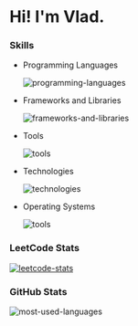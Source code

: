 # Hi! I'm Vlad.

### Skills

- Programming Languages

  ![programming-languages](https://skillicons.dev/icons?i=kotlin,java,python,javascript,cpp)

- Frameworks and Libraries

  ![frameworks-and-libraries](https://skillicons.dev/icons?i=spring,django,react,nodejs)

- Tools

  ![tools](https://skillicons.dev/icons?i=vim,vscode,idea,androidstudio,github)


- Technologies

  ![technologies](https://skillicons.dev/icons?i=git,aws,arduino)
  

- Operating Systems

  ![tools](https://skillicons.dev/icons?i=apple,ubuntu,kali,windows)

### LeetCode Stats

[![leetcode-stats](https://leetcard.jacoblin.cool/SSHshadow2222?theme=dark&font=arial&cache=0)](https://leetcode.com/SSHshadow2222)

### GitHub Stats

![most-used-languages](https://github-readme-stats.vercel.app/api/top-langs?username=sshshadow222&show_icons=true&locale=en&layout=compact&theme=dark)
